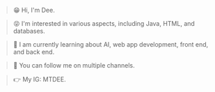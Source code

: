 >😁 Hi, I'm Dee.

>😝 I'm interested in various aspects, including Java, HTML, and databases.

>🧠 I am currently learning about AI, web app development, front end, and back end.

>🫵 You can follow me on multiple channels.

>👉 My IG: MTDEE.

<!---
MTDEE/MTDEE is a ✨ special ✨ repository because its `README.md` (this file) appears on your GitHub profile.
You can click the Preview link to take a look at your changes.
--->
